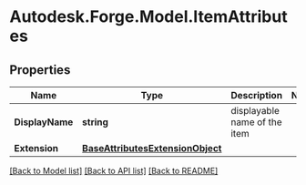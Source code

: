 # Autodesk.Forge.Model.ItemAttributes
## Properties

Name | Type | Description | Notes
------------ | ------------- | ------------- | -------------
**DisplayName** | **string** | displayable name of the item | 
**Extension** | [**BaseAttributesExtensionObject**](BaseAttributesExtensionObject.md) |  | 

[[Back to Model list]](../README.md#documentation-for-models) [[Back to API list]](../README.md#documentation-for-api-endpoints) [[Back to README]](../README.md)

